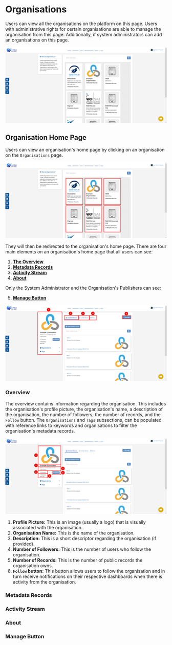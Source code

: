 # Organisations

Users can view all the organisations on the platform on this page. Users with administrative rights for certain organisations are able to manage the organisation from this page. Additionally, if system administrators can add an organisations on this page.

![Organisations 1](./img/organisations-1.png)

## Organisation Home Page

Users can view an organisation's home page by clicking on an organisation on the `Organisations` page.

![Organisation Home Page 1](./img/organisation-home-page-1.png)

They will then be redirected to the organisation's home page. There are four main elements on an organisation's home page that all users can see:

1. **[The Overview](#overview)**
2. **[Metadata Records](#metadata-records)**
3. **[Activity Stream](#activity-stream)**
4. **[About](#about)**

Only the System Administrator and the Organisation's Publishers can see:

5. **[Manage Button](#manage-button)**

![Organisation Home Page 2](./img/organisation-home-page-2.png)

### Overview

The overview contains information regarding the organisation. This includes the organisation's profile picture, the organisation's name, a description of the organisation, the number of followers, the number of records, and the `Follow` button. The `Organisations` and `Tags` subsections, can be populated with reference links to keywords and organisations to filter the organisation's metadata records.

![Organisation Overview 1](./img/organisation-overview-1.png)

1. **Profile Picture:** This is an image (usually a logo) that is visually associated with the organisation.
2. **Organisation Name:** This is the name of the organisation.
3. **Description:** This is a short descriptor regarding the organisation (if provided).
4. **Number of Followers:** This is the number of users who follow the organisation.
5. **Number of Records:** This is the number of public records the organisation owns.
6. **`Follow` button:** This button allows users to follow the organisation and in turn receive notifications on their respective dashboards when there is activity from the organisation.

### Metadata Records

### Activity Stream

### About

### Manage Button
